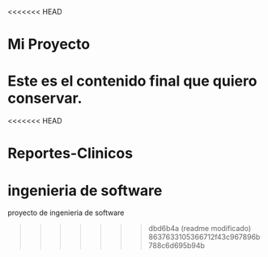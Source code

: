 <<<<<<< HEAD
# Mi Proyecto
Este es el contenido final que quiero conservar.
=======
<<<<<<< HEAD
# Reportes-Clinicos
ingenieria de software
=======
proyecto de ingenieria de software
>>>>>>> dbd6b4a (readme modificado)
>>>>>>> 8637633105366712f43c967896b788c6d695b94b
